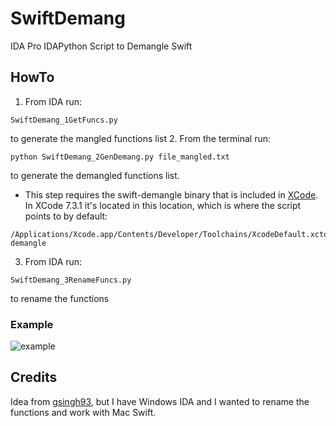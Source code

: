 # SwiftDemang

IDA Pro IDAPython Script to Demangle Swift

## HowTo

1. From IDA run: 
  ```
  SwiftDemang_1GetFuncs.py 
  ```
  to generate the mangled functions list
2. From the terminal run: 
  ```
  python SwiftDemang_2GenDemang.py file_mangled.txt 
  ```
  to generate the demangled functions list.  
  * This step requires the swift-demangle binary that is included in [XCode](https://swift.org/download/).
  In XCode 7.3.1 it's located in this location, which is where the script points to by default:
  ```
  /Applications/Xcode.app/Contents/Developer/Toolchains/XcodeDefault.xctoolchain/usr/bin/swift-demangle
  ```
3. From IDA run:
  ```
  SwiftDemang_3RenameFuncs.py 
  ```
  to rename the functions

### Example
![example](https://raw.githubusercontent.com/tylerhalfpop/SwiftDemang/master/example.png)

## Credits
Idea from [gsingh93](https://github.com/gsingh93/ida-swift-demangle), but I have Windows IDA and I wanted to rename the functions and work with Mac Swift.



